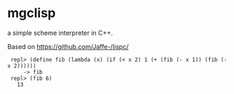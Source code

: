 # mgclisp

a simple scheme interpreter in C++.

Based on https://github.com/Jaffe-/lispc/


     repl> (define fib (lambda (x) (if (< x 2) 1 (+ (fib (- x 1)) (fib (- x 2))))))
         -> fib
     repl> (fib 6)
       13
